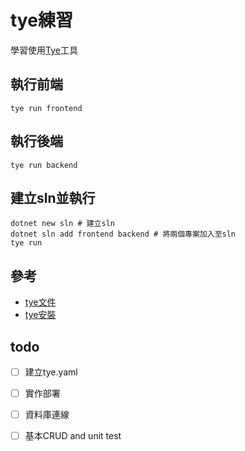 # tye練習
學習使用[Tye](https://github.com/dotnet/tye)工具

## 執行前端
```
tye run frontend
```
## 執行後端
```
tye run backend
```
## 建立sln並執行
```
dotnet new sln # 建立sln
dotnet sln add frontend backend # 將兩個專案加入至sln
tye run 
```

## 參考
- [tye文件](https://github.com/dotnet/tye/tree/main/docs)
- [tye安裝](https://github.com/dotnet/tye/blob/main/docs/getting_started.md)

## todo
- [ ] 建立tye.yaml
- [ ] 實作部署
- [ ] 資料庫連線
- [ ] 基本CRUD and unit test

